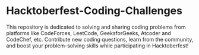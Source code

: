# Hacktoberfest-Coding-Challenges
This repository is dedicated to solving and sharing coding problems from platforms like CodeForces, LeetCode, GeeksforGeeks, Atcoder and CodeChef, etc. Contribute new coding questions, learn from the community, and boost your problem-solving skills while participating in Hacktoberfest!
